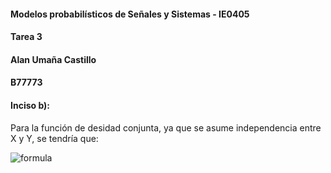 #### Modelos probabilísticos de Señales y Sistemas - IE0405
#### Tarea 3
#### Alan Umaña Castillo
#### B77773

#### Inciso b):

Para la función de desidad conjunta, ya que se asume independencia entre X y Y, se tendría que:

![formula](https://render.githubusercontent.com/render/math?math=f_{X,Y}(x,y)=f_{X}(x)f_{Y}(y))

